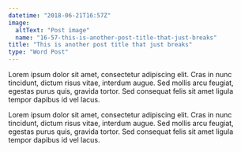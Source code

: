 ```yaml
---
datetime: "2018-06-21T16:57Z"
image:
  altText: "Post image"
  name: "16-57-this-is-another-post-title-that-just-breaks"
title: "This is another post title that just breaks"
type: "Word Post"
---
```


Lorem ipsum dolor sit amet, consectetur adipiscing elit. Cras in nunc tincidunt, dictum risus vitae, interdum augue. Sed mollis arcu feugiat, egestas purus quis, gravida tortor. Sed consequat felis sit amet ligula tempor dapibus id vel lacus.

Lorem ipsum dolor sit amet, consectetur adipiscing elit. Cras in nunc tincidunt, dictum risus vitae, interdum augue. Sed mollis arcu feugiat, egestas purus quis, gravida tortor. Sed consequat felis sit amet ligula tempor dapibus id vel lacus.
